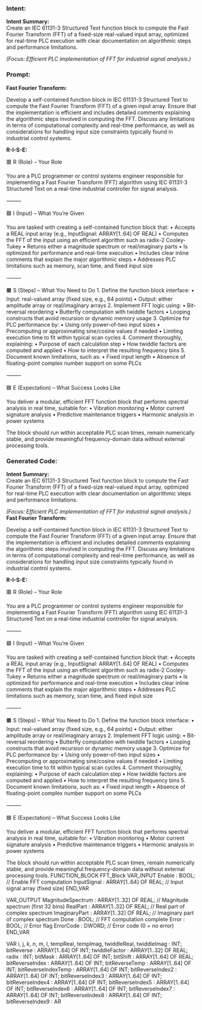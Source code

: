### Intent:
**Intent Summary:**  
Create an IEC 61131-3 Structured Text function block to compute the Fast Fourier Transform (FFT) of a fixed-size real-valued input array, optimized for real-time PLC execution with clear documentation on algorithmic steps and performance limitations.  

*(Focus: Efficient PLC implementation of FFT for industrial signal analysis.)*

### Prompt:
**Fast Fourier Transform:**

Develop a self-contained function block in IEC 61131-3 Structured Text to compute the Fast Fourier Transform (FFT) of a given input array. Ensure that the implementation is efficient and includes detailed comments explaining the algorithmic steps involved in computing the FFT. Discuss any limitations in terms of computational complexity and real-time performance, as well as considerations for handling input size constraints typically found in industrial control systems.

**R-I-S-E:**

🟥 R (Role) – Your Role

You are a PLC programmer or control systems engineer responsible for implementing a Fast Fourier Transform (FFT) algorithm using IEC 61131-3 Structured Text on a real-time industrial controller for signal analysis.

⸻

🟩 I (Input) – What You’re Given

You are tasked with creating a self-contained function block that:
	•	Accepts a REAL input array (e.g., InputSignal: ARRAY[1..64] OF REAL)
	•	Computes the FFT of the input using an efficient algorithm such as radix-2 Cooley-Tukey
	•	Returns either a magnitude spectrum or real/imaginary parts
	•	Is optimized for performance and real-time execution
	•	Includes clear inline comments that explain the major algorithmic steps
	•	Addresses PLC limitations such as memory, scan time, and fixed input size

⸻

🟧 S (Steps) – What You Need to Do
	1.	Define the function block interface:
	•	Input: real-valued array (fixed size, e.g., 64 points)
	•	Output: either amplitude array or real/imaginary arrays
	2.	Implement FFT logic using:
	•	Bit-reversal reordering
	•	Butterfly computation with twiddle factors
	•	Looping constructs that avoid recursion or dynamic memory usage
	3.	Optimize for PLC performance by:
	•	Using only power-of-two input sizes
	•	Precomputing or approximating sine/cosine values if needed
	•	Limiting execution time to fit within typical scan cycles
	4.	Comment thoroughly, explaining:
	•	Purpose of each calculation step
	•	How twiddle factors are computed and applied
	•	How to interpret the resulting frequency bins
	5.	Document known limitations, such as:
	•	Fixed input length
	•	Absence of floating-point complex number support on some PLCs

⸻

🟦 E (Expectation) – What Success Looks Like

You deliver a modular, efficient FFT function block that performs spectral analysis in real time, suitable for:
	•	Vibration monitoring
	•	Motor current signature analysis
	•	Predictive maintenance triggers
	•	Harmonic analysis in power systems

The block should run within acceptable PLC scan times, remain numerically stable, and provide meaningful frequency-domain data without external processing tools.

### Generated Code:
**Intent Summary:**  
Create an IEC 61131-3 Structured Text function block to compute the Fast Fourier Transform (FFT) of a fixed-size real-valued input array, optimized for real-time PLC execution with clear documentation on algorithmic steps and performance limitations.  

*(Focus: Efficient PLC implementation of FFT for industrial signal analysis.)*
**Fast Fourier Transform:**

Develop a self-contained function block in IEC 61131-3 Structured Text to compute the Fast Fourier Transform (FFT) of a given input array. Ensure that the implementation is efficient and includes detailed comments explaining the algorithmic steps involved in computing the FFT. Discuss any limitations in terms of computational complexity and real-time performance, as well as considerations for handling input size constraints typically found in industrial control systems.

**R-I-S-E:**

🟥 R (Role) – Your Role

You are a PLC programmer or control systems engineer responsible for implementing a Fast Fourier Transform (FFT) algorithm using IEC 61131-3 Structured Text on a real-time industrial controller for signal analysis.

⸻

🟩 I (Input) – What You’re Given

You are tasked with creating a self-contained function block that:
	•	Accepts a REAL input array (e.g., InputSignal: ARRAY[1..64] OF REAL)
	•	Computes the FFT of the input using an efficient algorithm such as radix-2 Cooley-Tukey
	•	Returns either a magnitude spectrum or real/imaginary parts
	•	Is optimized for performance and real-time execution
	•	Includes clear inline comments that explain the major algorithmic steps
	•	Addresses PLC limitations such as memory, scan time, and fixed input size

⸻

🟧 S (Steps) – What You Need to Do
	1.	Define the function block interface:
	•	Input: real-valued array (fixed size, e.g., 64 points)
	•	Output: either amplitude array or real/imaginary arrays
	2.	Implement FFT logic using:
	•	Bit-reversal reordering
	•	Butterfly computation with twiddle factors
	•	Looping constructs that avoid recursion or dynamic memory usage
	3.	Optimize for PLC performance by:
	•	Using only power-of-two input sizes
	•	Precomputing or approximating sine/cosine values if needed
	•	Limiting execution time to fit within typical scan cycles
	4.	Comment thoroughly, explaining:
	•	Purpose of each calculation step
	•	How twiddle factors are computed and applied
	•	How to interpret the resulting frequency bins
	5.	Document known limitations, such as:
	•	Fixed input length
	•	Absence of floating-point complex number support on some PLCs

⸻

🟦 E (Expectation) – What Success Looks Like

You deliver a modular, efficient FFT function block that performs spectral analysis in real time, suitable for:
	•	Vibration monitoring
	•	Motor current signature analysis
	•	Predictive maintenance triggers
	•	Harmonic analysis in power systems

The block should run within acceptable PLC scan times, remain numerically stable, and provide meaningful frequency-domain data without external processing tools.
FUNCTION_BLOCK FFT_Block
VAR_INPUT
    Enable : BOOL;                      // Enable FFT computation
    InputSignal : ARRAY[1..64] OF REAL; // Input signal array (fixed size)
END_VAR

VAR_OUTPUT
    MagnitudeSpectrum : ARRAY[1..32] OF REAL; // Magnitude spectrum (first 32 bins)
    RealPart : ARRAY[1..32] OF REAL;     // Real part of complex spectrum
    ImaginaryPart : ARRAY[1..32] OF REAL; // Imaginary part of complex spectrum
    Done : BOOL;                        // FFT computation complete
    Error : BOOL;                       // Error flag
    ErrorCode : DWORD;                  // Error code (0 = no error)
END_VAR

VAR
    i, j, k, n, m, l, tempReal, tempImag, twiddleReal, twiddleImag : INT;
    bitReverse : ARRAY[1..64] OF INT;
    twiddleFactor : ARRAY[1..32] OF REAL;
    radix : INT;
    bitMask : ARRAY[1..64] OF INT;
    bitShift : ARRAY[1..64] OF REAL;
    bitReverseIndex : ARRAY[1..64] OF INT;
    bitReverseTemp : ARRAY[1..64] OF INT;
    bitReverseIndexTemp : ARRAY[1..64] OF INT;
    bitReverseIndex2 : ARRAY[1..64] OF INT;
    bitReverseIndex3 : ARRAY[1..64] OF INT;
    bitReverseIndex4 : ARRAY[1..64] OF INT;
    bitReverseIndex5 : ARRAY[1..64] OF INT;
    bitReverseIndex6 : ARRAY[1..64] OF INT;
    bitReverseIndex7 : ARRAY[1..64] OF INT;
    bitReverseIndex8 : ARRAY[1..64] OF INT;
    bitReverseIndex9 : AR

